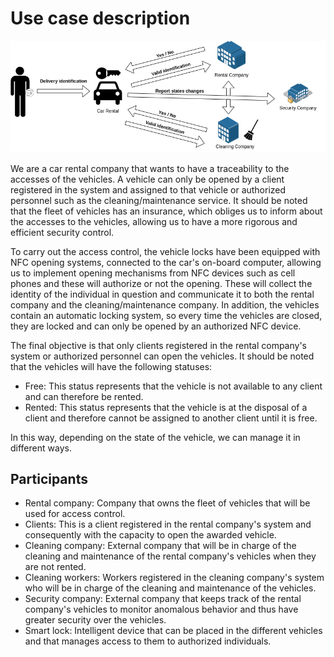 # Use case description

![Access Control](../../img/accessControl.png)

We are a car rental company that wants to have a traceability to the accesses of the vehicles. A vehicle can only be opened by a client registered in the system and assigned to that vehicle or authorized personnel such as the cleaning/maintenance service. It should be noted that the fleet of vehicles has an insurance, which obliges us to inform about the accesses to the vehicles, allowing us to have a more rigorous and efficient security control.

To carry out the access control, the vehicle locks have been equipped with NFC opening systems, connected to the car's on-board computer, allowing us to implement opening mechanisms from NFC devices such as cell phones and these will authorize or not the opening. These will collect the identity of the individual in question and communicate it to both the rental company and the cleaning/maintenance company. In addition, the vehicles contain an automatic locking system, so every time the vehicles are closed, they are locked and can only be opened by an authorized NFC device.

The final objective is that only clients registered in the rental company's system or authorized personnel can open the vehicles. It should be noted that the vehicles will have the following statuses:
- Free: This status represents that the vehicle is not available to any client and can therefore be rented.
- Rented: This status represents that the vehicle is at the disposal of a client and therefore cannot be assigned to another client until it is free.

In this way, depending on the state of the vehicle, we can manage it in different ways.

## Participants

- Rental company: Company that owns the fleet of vehicles that will be used for access control.
- Clients: This is a client registered in the rental company's system and consequently with the capacity to open the awarded vehicle.
- Cleaning company: External company that will be in charge of the cleaning and maintenance of the rental company's vehicles when they are not rented.
- Cleaning workers: Workers registered in the cleaning company's system who will be in charge of the cleaning and maintenance of the vehicles.
- Security company: External company that keeps track of the rental company's vehicles to monitor anomalous behavior and thus have greater security over the vehicles.
- Smart lock: Intelligent device that can be placed in the different vehicles and that manages access to them to authorized individuals.